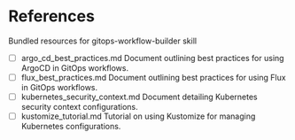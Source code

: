 # References

Bundled resources for gitops-workflow-builder skill

- [ ] argo_cd_best_practices.md Document outlining best practices for using ArgoCD in GitOps workflows.
- [ ] flux_best_practices.md Document outlining best practices for using Flux in GitOps workflows.
- [ ] kubernetes_security_context.md Document detailing Kubernetes security context configurations.
- [ ] kustomize_tutorial.md Tutorial on using Kustomize for managing Kubernetes configurations.
